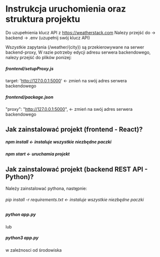 # Instrukcja uruchomienia oraz struktura projektu

Do uzupełnienia klucz API z https://weatherstack.com
Nalezy przejść do -> backend -> .env (uzupełnij swój klucz API)

Wszystkie zapytania (/weather/{city}) są przekierowywane na serwer backend-proxy,
W razie potrzeby edycji adresu serwera backendowego, nalezy przejść do plików ponizej:

##### frontend/setupProxy.js
target: 'http://127.0.0.1:5000' <- zmień na swój adres serwera backendowego

##### frontend/package.json
"proxy": "http://127.0.0.1:5000", <- zmień na swój adres serwera backendowego


## Jak zainstalować projekt (frontend - React)?

##### npm install <- instaluje wszystkie niezbędne paczki
##### npm start <- uruchamia projekt

## Jak zainstalować projekt (backend REST API - Python)?

Należy zainstalować pythona, następnie:

###### pip install -r requirements.txt <- instaluje wszystkie niezbędne paczki

##### python app.py
lub
##### python3 app.py 
w zależnosci od środowiska







